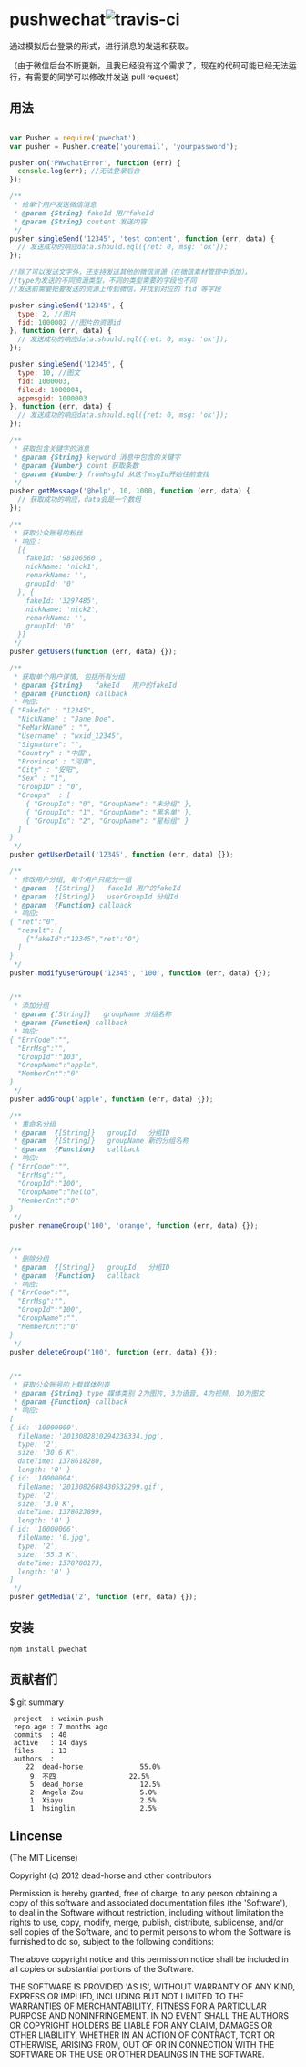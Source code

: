 pushwechat![travis-ci](https://secure.travis-ci.org/dead-horse/weixin-push.png)
====== 

 通过模拟后台登录的形式，进行消息的发送和获取。   

（由于微信后台不断更新，且我已经没有这个需求了，现在的代码可能已经无法运行，有需要的同学可以修改并发送 pull request）

## 用法  

```js

var Pusher = require('pwechat');
var pusher = Pusher.create('youremail', 'yourpassword');

pusher.on('PWwchatError', function (err) {
  console.log(err); //无法登录后台
});

/**
 * 给单个用户发送微信消息
 * @param {String} fakeId 用户fakeId
 * @param {String} content 发送内容
 */
pusher.singleSend('12345', 'test content', function (err, data) {
  // 发送成功的响应data.should.eql({ret: 0, msg: 'ok'});
});

//除了可以发送文字外，还支持发送其他的微信资源（在微信素材管理中添加）。  
//type为发送的不同资源类型，不同的类型需要的字段也不同
//发送前需要把要发送的资源上传到微信，并找到对应的`fid`等字段

pusher.singleSend('12345', {
  type: 2, //图片
  fid: 1000002 //图片的资源id
}, function (err, data) {
  // 发送成功的响应data.should.eql({ret: 0, msg: 'ok'});
});

pusher.singleSend('12345', {
  type: 10, //图文
  fid: 1000003,
  fileid: 1000004, 
  appmsgid: 1000003
}, function (err, data) {
  // 发送成功的响应data.should.eql({ret: 0, msg: 'ok'});
});

/**
 * 获取包含关键字的消息
 * @param {String} keyword 消息中包含的关键字
 * @param {Number} count 获取条数
 * @param {Number} fromMsgId 从这个msgId开始往前查找
 */
pusher.getMessage('@help', 10, 1000, function (err, data) {
  // 获取成功的响应，data会是一个数组
});

/**
 * 获取公众账号的粉丝
 * 响应： 
  [{ 
    fakeId: '98106560',
    nickName: 'nick1',
    remarkName: '',
    groupId: '0' 
  }, { 
    fakeId: '3297485',
    nickName: 'nick2',
    remarkName: '',
    groupId: '0' 
  }]
 */
pusher.getUsers(function (err, data) {});

/**
 * 获取单个用户详情, 包括所有分组
 * @param {String}   fakeId   用户的fakeId
 * @param {Function} callback
 * 响应:
{ "FakeId" : "12345",
  "NickName" : "Jane Doe",
  "ReMarkName" : "",
  "Username" : "wxid_12345",
  "Signature": "",
  "Country" : "中国",
  "Province" : "河南",
  "City" : "安阳",
  "Sex" : "1",
  "GroupID" : "0",
  "Groups"  : [
    { "GroupId": "0", "GroupName": "未分组" },
    { "GroupId": "1", "GroupName": "黑名单" },
    { "GroupId": "2", "GroupName": "星标组" }
  ]
}
 */
pusher.getUserDetail('12345', function (err, data) {});

/**
 * 修改用户分组, 每个用户只能分一组
 * @param  {[String]}   fakeId 用户的fakeId
 * @param  {[String]}   userGroupId 分组Id
 * @param  {Function} callback
 * 响应:
{ "ret":"0",
  "result": [
    {"fakeId":"12345","ret":"0"}
  ]
}
 */
pusher.modifyUserGroup('12345', '100', function (err, data) {});


/**
 * 添加分组
 * @param {[String]}   groupName 分组名称
 * @param {Function} callback 
 * 响应:
{ "ErrCode":"",
  "ErrMsg":"",
  "GroupId":"103",
  "GroupName":"apple",
  "MemberCnt":"0"
}
 */
pusher.addGroup('apple', function (err, data) {});

/**
 * 重命名分组
 * @param  {[String]}   groupId   分组ID
 * @param  {[String]}   groupName 新的分组名称
 * @param  {Function}   callback
 * 响应:
{ "ErrCode":"",
  "ErrMsg":"",
  "GroupId":"100",
  "GroupName":"hello",
  "MemberCnt":"0"
}
 */
pusher.renameGroup('100', 'orange', function (err, data) {});


/**
 * 删除分组
 * @param  {[String]}   groupId   分组ID
 * @param  {Function}   callback
 * 响应:
{ "ErrCode":"",
  "ErrMsg":"",
  "GroupId":"100",
  "GroupName":"",
  "MemberCnt":"0"
}
 */
pusher.deleteGroup('100', function (err, data) {});


/**
 * 获取公众账号的上载媒体列表
 * @param {String} type 媒体类别 2为图片, 3为语音, 4为视频, 10为图文
 * @param {Function} callback
 * 响应:
[
{ id: '10000000',
  fileName: '2013082810294238334.jpg',
  type: '2',
  size: '30.6 K',
  dateTime: 1378618280,
  length: '0' }
{ id: '10000004',
  fileName: '2013082608430532299.gif',
  type: '2',
  size: '3.0 K',
  dateTime: 1378623899,
  length: '0' }
{ id: '10000006',
  fileName: '0.jpg',
  type: '2',
  size: '55.3 K',
  dateTime: 1378780173,
  length: '0' }
]
 */
pusher.getMedia('2', function (err, data) {});
```

## 安装  

```
npm install pwechat
```  

## 贡献者们
$ git summary 

```
 project  : weixin-push
 repo age : 7 months ago
 commits  : 40
 active   : 14 days
 files    : 13
 authors  : 
    22  dead-horse              55.0%
     9  不四                  22.5%
     5  dead_horse              12.5%
     2  Angela Zou              5.0%
     1  Xiayu                   2.5%
     1  hsinglin                2.5%
```

## Lincense  
(The MIT License)

Copyright (c) 2012 dead-horse and other contributors

Permission is hereby granted, free of charge, to any person obtaining
a copy of this software and associated documentation files (the
'Software'), to deal in the Software without restriction, including
without limitation the rights to use, copy, modify, merge, publish,
distribute, sublicense, and/or sell copies of the Software, and to
permit persons to whom the Software is furnished to do so, subject to
the following conditions:

The above copyright notice and this permission notice shall be
included in all copies or substantial portions of the Software.

THE SOFTWARE IS PROVIDED 'AS IS', WITHOUT WARRANTY OF ANY KIND,
EXPRESS OR IMPLIED, INCLUDING BUT NOT LIMITED TO THE WARRANTIES OF
MERCHANTABILITY, FITNESS FOR A PARTICULAR PURPOSE AND NONINFRINGEMENT.
IN NO EVENT SHALL THE AUTHORS OR COPYRIGHT HOLDERS BE LIABLE FOR ANY
CLAIM, DAMAGES OR OTHER LIABILITY, WHETHER IN AN ACTION OF CONTRACT,
TORT OR OTHERWISE, ARISING FROM, OUT OF OR IN CONNECTION WITH THE
SOFTWARE OR THE USE OR OTHER DEALINGS IN THE SOFTWARE.

